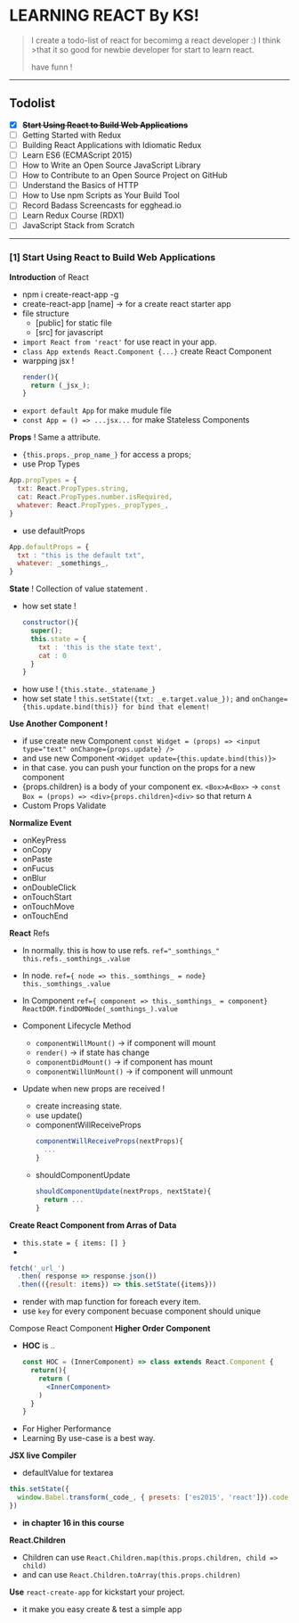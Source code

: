# LEARNING REACT By KS!
> I create a todo-list of react for becomimg a react developer :) I think >that it so good for newbie developer for start to learn react.
> 
> have funn !

---

## Todolist
  * [X] ~~**Start Using React to Build Web Applications**~~
  * [ ] Getting Started with Redux
  * [ ] Building React Applications with Idiomatic Redux
  * [ ] Learn ES6 (ECMAScript 2015)
  * [ ] How to Write an Open Source JavaScript Library
  * [ ] How to Contribute to an Open Source Project on GitHub
  * [ ] Understand the Basics of HTTP
  * [ ] How to Use npm Scripts as Your Build Tool
  * [ ] Record Badass Screencasts for egghead.io
  * [ ] Learn Redux Course (RDX1)
  * [ ] JavaScript Stack from Scratch
  
---

### [1] Start Using React to Build Web Applications
**Introduction** of React
  * npm i create-react-app -g
  * create-react-app [name] -> for a create react starter app
  * file structure
    * [public] for static file
    * [src] for javascript
  * `import React from 'react'` for use react in your app.
  * `class App extends React.Component {...}` create React Component
  * warpping jsx !
    ```jsx
    render(){
      return (_jsx_);
    }
    ```
  - `export default App` for make mudule file
  - `const App = () => ...jsx...` for make Stateless Components

**Props** ! Same a attribute.
  - `{this.props._prop_name_}` for access a props;
  - use Prop Types
  ```jsx
  App.propTypes = {
    txt: React.PropTypes.string,
    cat: React.PropTypes.number.isRequired,
    whatever: React.PropTypes._propTypes_,
  }
  ```
  - use defaultProps
  ```jsx
  App.defaultProps = {
    txt : "this is the default txt",
    whatever: _somethings_,
  }
  ```

**State** ! Collection of value statement .
  - how set state !
    ```jsx
    constructor(){
      super();
      this.state = {
        txt : 'this is the state text',
        cat : 0
      }
    }
    ```
  - how use !
    `{this.state._statename_}`
  - how set state !
    `this.setState({txt: _e.target.value_});`
     and 
    `onChange={this.update.bind(this)} for bind that element!`

**Use Another Component !**
  - if use create new Component
    `const Widget = (props) => <input type="text" onChange={props.update} />`
  - and use new Component
    `<Widget update={this.update.bind(this)}>`  
  - in that case. you can push your function on the props for a new component
  - {props.children} is a body of your component
    ex. `<Box>A<Box>` -> `const Box = (props) => <div>{props.children}<div>` so that return `A`
  - Custom Props Validate

**Normalize Event**
  * onKeyPress
  * onCopy
  * onPaste
  * onFucus
  * onBlur
  * onDoubleClick
  * onTouchStart
  * onTouchMove
  * onTouchEnd

**React** Refs
  - In normally. this is how to use refs.
    `ref="_somthings_"`
    `this.refs._somthings_.value` 
  - In node.
    `ref={ node => this._somthings_ = node}`
    `this._somthings_.value`
  - In Component
    `ref={ component => this._somthings_ = component}`
    `ReactDOM.findDOMNode(_somthings_).value`

- Component Lifecycle Method
  - `componentWillMount()` -> if component will mount
  - `render()` -> if state has change
  - `componentDidMount()` -> if component has mount
  - `componentWillUnMount()` -> if component will unmount

- Update when new props are received !
  - create increasing state.
  - use update()
  - componentWillReceiveProps
    ```jsx
    componentWillReceiveProps(nextProps){
      ...
    }
    ```
  - shouldComponentUpdate 
    ```jsx
    shouldComponentUpdate(nextProps, nextState){
      return ...
    }
    ```
  
**Create React Component from Arras of Data**
  - `this.state = { items: [] }`
  - 
  ```jsx
  fetch('_url_')
    .then( response => response.json())
    .then(({result: items}) => this.setState({items}))
  ```
  - render with map function for foreach every item.
  - use `key` for every component becuase component should unique

Compose React Component **Higher Order Component**
  - **HOC** is ..
    ```jsx
    const HOC = (InnerComponent) => class extends React.Component {
      return(){
        return (
          <InnerComponent>
        )
      }
    }
    ```
  - For Higher Performance 
  - Learning By use-case is a best way.

**JSX live Compiler**
  - defaultValue for textarea
  ```jsx
  this.setState({
    window.Babel.transform(_code_, { presets: ['es2015', 'react']}).code;
  })
  ```
  - **in chapter 16 in this course**

**React.Children**
  - Children can use `React.Children.map(this.props.children, child => child)`
  - and can use `React.Children.toArray(this.props.children)`

**Use** `react-create-app` for kickstart your project.
  - it make you easy create & test a simple app

  